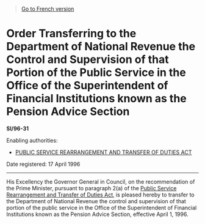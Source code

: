 > [Go to French version](/fr/Règlements/Textes%20réglementaires/96/31.md)

# Order Transferring to the Department of National Revenue the Control and Supervision of that Portion of the Public Service in the Office of the Superintendent of Financial Institutions known as the Pension Advice Section

**SI/96-31**

Enabling authorities: 
- [PUBLIC SERVICE REARRANGEMENT AND TRANSFER OF DUTIES ACT](/en/Acts/Revised%20Statutes%20of%20Canada/P/P-34.md)

Date registered: 17 April 1996

----------

His Excellency the Governor General in Council, on the recommendation of the Prime Minister, pursuant to paragraph 2(a) of the [Public Service Rearrangement and Transfer of Duties Act](/en/Acts/Revised%20Statutes%20of%20Canada/P/P-34.md), is pleased hereby to transfer to the Department of National Revenue the control and supervision of that portion of the public service in the Office of the Superintendent of Financial Institutions known as the Pension Advice Section, effective April 1, 1996.


